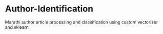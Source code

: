 # Author-Identification
Marathi author article processing and classification using custom vectorizer and sklearn
